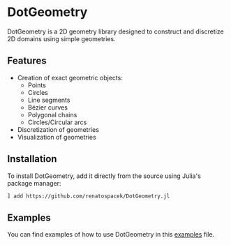 # DotGeometry

DotGeometry is a 2D geometry library designed to construct and discretize 2D domains using simple geometries.

## Features
- Creation of exact geometric objects:
  - Points
  - Circles
  - Line segments
  - Bézier curves
  - Polygonal chains
  - Circles/Circular arcs
- Discretization of geometries
- Visualization of geometries

## Installation

To install DotGeometry, add it directly from the source using Julia's package manager:

```bash
] add https://github.com/renatospacek/DotGeometry.jl
```

## Examples

You can find examples of how to use DotGeometry in this [examples](examples/examples.ipynb) file.